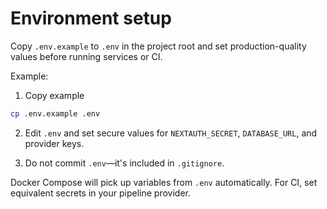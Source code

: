 # Environment setup

Copy `.env.example` to `.env` in the project root and set production-quality values before running
services or CI.

Example:

1. Copy example

```bash
cp .env.example .env
```

2. Edit `.env` and set secure values for `NEXTAUTH_SECRET`, `DATABASE_URL`, and provider keys.

3. Do not commit `.env`—it's included in `.gitignore`.

Docker Compose will pick up variables from `.env` automatically. For CI, set equivalent secrets in
your pipeline provider.
